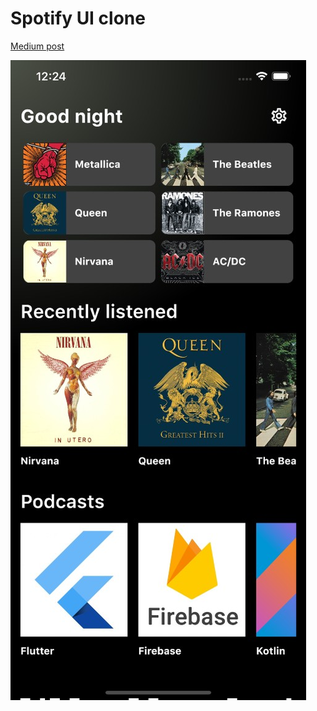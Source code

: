 # Spotify UI clone

[Medium post](https://nanocastellano.medium.com/spotify-ui-clone-using-flutter-eed520071509)

![Spotify UI clone](images/spotify_ui_clone.jpg)
